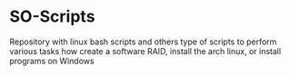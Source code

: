 # SO-Scripts
Repository with linux bash scripts and others type of scripts to perform various tasks how create a software RAID, install the arch linux, or install programs on Windows
